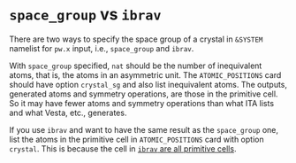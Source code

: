 # `space_group` vs `ibrav`

There are two ways to specify the space group of a crystal in `&SYSTEM` namelist for `pw.x`
input, i.e., `space_group` and `ibrav`.

With `space_group` specified, `nat` should be the number of inequivalent atoms, that is, the
atoms in an asymmetric unit. The `ATOMIC_POSITIONS` card should have option `crystal_sg` and
also list inequivalent atoms. The outputs, generated atoms and symmetry operations, are
those in the primitive cell. So it may have fewer atoms and symmetry operations than what
ITA lists and what Vesta, etc., generates.

If you use `ibrav` and want to have the same result as the `space_group` one, list the atoms
in the primitive cell in `ATOMIC_POSITIONS` card with option `crystal`. This is because the
cell in
[`ibrav` are all primitive cells](https://www.quantum-espresso.org/Doc/INPUT_PW.html#idm199).
